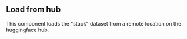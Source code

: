 ## Load from hub

This component loads the "stack" dataset from a remote location on the huggingface hub. 
